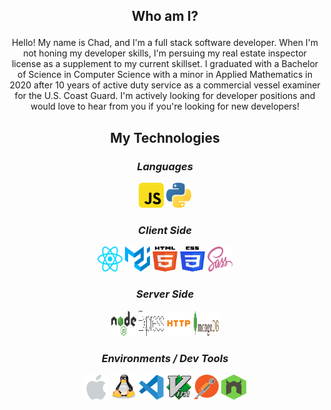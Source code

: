 ## <p align="center">Who am I?</p>

<p align="center">
    Hello!  My name is Chad, and I'm a full stack software developer.  When I'm not honing my developer skills, I'm persuing my real estate inspector license as a supplement to my current skillset.  I graduated with a Bachelor of Science in Computer Science with a minor in Applied Mathematics in 2020 after 10 years of active duty service as a commercial vessel examiner for the U.S. Coast Guard.  I'm actively looking for developer positions and would love to hear from you if you're looking for new developers!
</p>

## <p align="center">My Technologies</p>

### *<p align="center">Languages</p>*

<div align="center">
    <img src="./icons/js.svg" width="40" height="40" />
    <img src="./icons/python.svg" width="40" height="40" />
</div>

### *<p align="center">Client Side</p>*

<div align="center">
    <img src="./icons/react.svg" width="40" height="40" />
    <img src="./icons/material-ui.svg" width="40" height="40" />
    <img src="./icons/html.svg" width="40" height="40" />
    <img src="./icons/css.svg" width="40" height="40" />
    <img src="./icons/sass.svg" width="40" height="40" />
</div>

### *<p align="center">Server Side</p>*

<div align="center">
    <img src="./icons/node.svg" width="40" height="40" />
    <img src="./icons/express.svg" width="40" height="40" />
    <img src="./icons/http.svg" width="40" height="40" />
    <img src="./icons/mongodb.svg" width="40" height="40" />
    
</div>

### *<p align="center">Environments / Dev Tools</p>*

<div align="center">
    <img src="./icons/mac.svg" width="40" height="40" />
    <img src="./icons/linux.svg" width="40" height="40" />
    <img src="./icons/vscode.svg" width="40" height="40" />
    <img src="./icons/vim.svg" width="40" height="40" />
    <img src="./icons/postman.svg" width="40" height="40" />
    <img src="./icons/nodemon.svg" width="40" height="40" />
</div>

<!--
**cpalmer-atx/cpalmer-atx** is a ✨ _special_ ✨ repository because its `README.md` (this file) appears on your GitHub profile.

Here are some ideas to get you started:

- 🔭 I’m currently working on ...
- 🌱 I’m currently learning ...
- 👯 I’m looking to collaborate on ...
- 🤔 I’m looking for help with ...
- 💬 Ask me about ...
- 📫 How to reach me: ...
- 😄 Pronouns: ...
- ⚡ Fun fact: ...
-->
